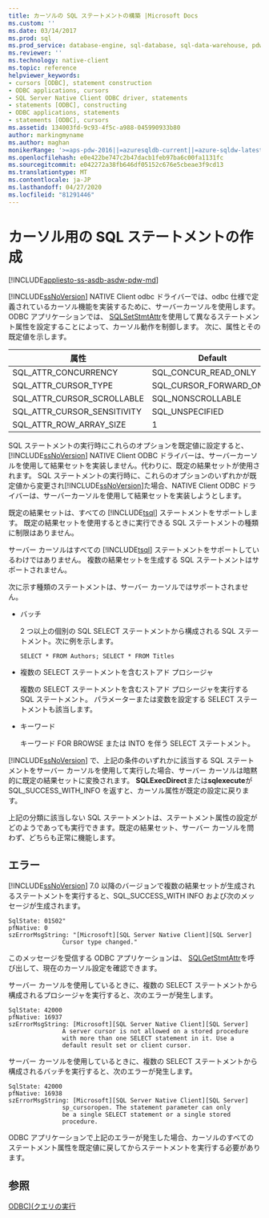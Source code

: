 ```yaml
---
title: カーソルの SQL ステートメントの構築 |Microsoft Docs
ms.custom: ''
ms.date: 03/14/2017
ms.prod: sql
ms.prod_service: database-engine, sql-database, sql-data-warehouse, pdw
ms.reviewer: ''
ms.technology: native-client
ms.topic: reference
helpviewer_keywords:
- cursors [ODBC], statement construction
- ODBC applications, cursors
- SQL Server Native Client ODBC driver, statements
- statements [ODBC], constructing
- ODBC applications, statements
- statements [ODBC], cursors
ms.assetid: 134003fd-9c93-4f5c-a988-045990933b80
author: markingmyname
ms.author: maghan
monikerRange: '>=aps-pdw-2016||=azuresqldb-current||=azure-sqldw-latest||>=sql-server-2016||=sqlallproducts-allversions||>=sql-server-linux-2017||=azuresqldb-mi-current'
ms.openlocfilehash: e0e422be747c2b47dacb1feb97ba6c00fa1131fc
ms.sourcegitcommit: e042272a38fb646df05152c676e5cbeae3f9cd13
ms.translationtype: MT
ms.contentlocale: ja-JP
ms.lasthandoff: 04/27/2020
ms.locfileid: "81291446"
---
```

# <a name="constructing-sql-statements-for-cursors"></a>カーソル用の SQL ステートメントの作成
[!INCLUDE[appliesto-ss-asdb-asdw-pdw-md](../../includes/appliesto-ss-asdb-asdw-pdw-md.md)]

  [!INCLUDE[ssNoVersion](../../includes/ssnoversion-md.md)] NATIVE Client odbc ドライバーでは、odbc 仕様で定義されているカーソル機能を実装するために、サーバーカーソルを使用します。 ODBC アプリケーションでは、 [SQLSetStmtAttr](../../relational-databases/native-client-odbc-api/sqlsetstmtattr.md)を使用して異なるステートメント属性を設定することによって、カーソル動作を制御します。 次に、属性とその既定値を示します。  
  
|属性|Default|  
|---------------|-------------|  
|SQL_ATTR_CONCURRENCY|SQL_CONCUR_READ_ONLY|  
|SQL_ATTR_CURSOR_TYPE|SQL_CURSOR_FORWARD_ONLY|  
|SQL_ATTR_CURSOR_SCROLLABLE|SQL_NONSCROLLABLE|  
|SQL_ATTR_CURSOR_SENSITIVITY|SQL_UNSPECIFIED|  
|SQL_ATTR_ROW_ARRAY_SIZE|1|  
  
 SQL ステートメントの実行時にこれらのオプションを既定値に設定すると、 [!INCLUDE[ssNoVersion](../../includes/ssnoversion-md.md)] NATIVE Client ODBC ドライバーは、サーバーカーソルを使用して結果セットを実装しません。代わりに、既定の結果セットが使用されます。 SQL ステートメントの実行時に、これらのオプションのいずれかが既定値から変更され[!INCLUDE[ssNoVersion](../../includes/ssnoversion-md.md)]た場合、NATIVE Client ODBC ドライバーは、サーバーカーソルを使用して結果セットを実装しようとします。  
  
 既定の結果セットは、すべての [!INCLUDE[tsql](../../includes/tsql-md.md)] ステートメントをサポートします。 既定の結果セットを使用するときに実行できる SQL ステートメントの種類に制限はありません。  
  
 サーバー カーソルはすべての [!INCLUDE[tsql](../../includes/tsql-md.md)] ステートメントをサポートしているわけではありません。 複数の結果セットを生成する SQL ステートメントはサポートされません。  
  
 次に示す種類のステートメントは、サーバー カーソルではサポートされません。  
  
-   バッチ  
  
     2 つ以上の個別の SQL SELECT ステートメントから構成される SQL ステートメント。次に例を示します。  
  
    ```  
    SELECT * FROM Authors; SELECT * FROM Titles  
    ```  
  
-   複数の SELECT ステートメントを含むストアド プロシージャ  
  
     複数の SELECT ステートメントを含むストアド プロシージャを実行する SQL ステートメント。 パラメーターまたは変数を設定する SELECT ステートメントも該当します。  
  
-   キーワード  
  
     キーワード FOR BROWSE または INTO を伴う SELECT ステートメント。  
  
 [!INCLUDE[ssNoVersion](../../includes/ssnoversion-md.md)] で、上記の条件のいずれかに該当する SQL ステートメントをサーバー カーソルを使用して実行した場合、サーバー カーソルは暗黙的に既定の結果セットに変換されます。 **SQLExecDirect**または**sqlexecute**が SQL_SUCCESS_WITH_INFO を返すと、カーソル属性が既定の設定に戻ります。  
  
 上記の分類に該当しない SQL ステートメントは、ステートメント属性の設定がどのようであっても実行できます。既定の結果セット、サーバー カーソルを問わず、どちらも正常に機能します。  
  
## <a name="errors"></a>エラー  
 [!INCLUDE[ssNoVersion](../../includes/ssnoversion-md.md)] 7.0 以降のバージョンで複数の結果セットが生成されるステートメントを実行すると、SQL_SUCCESS_WITH INFO および次のメッセージが生成されます。  
  
```  
SqlState: 01S02"  
pfNative: 0  
szErrorMsgString: "[Microsoft][SQL Server Native Client][SQL Server]  
               Cursor type changed."  
```  
  
 このメッセージを受信する ODBC アプリケーションは、 [SQLGetStmtAttr](../../relational-databases/native-client-odbc-api/sqlgetstmtattr.md)を呼び出して、現在のカーソル設定を確認できます。  
  
 サーバー カーソルを使用しているときに、複数の SELECT ステートメントから構成されるプロシージャを実行すると、次のエラーが発生します。  
  
```  
SqlState: 42000  
pfNative: 16937  
szErrorMsgString: [Microsoft][SQL Server Native Client][SQL Server]  
               A server cursor is not allowed on a stored procedure  
               with more than one SELECT statement in it. Use a  
               default result set or client cursor.  
```  
  
 サーバー カーソルを使用しているときに、複数の SELECT ステートメントから構成されるバッチを実行すると、次のエラーが発生します。  
  
```  
SqlState: 42000  
pfNative: 16938  
szErrorMsgString: [Microsoft][SQL Server Native Client][SQL Server]  
               sp_cursoropen. The statement parameter can only  
               be a single SELECT statement or a single stored   
               procedure.  
```  
  
 ODBC アプリケーションで上記のエラーが発生した場合、カーソルのすべてのステートメント属性を既定値に戻してからステートメントを実行する必要があります。  
  
## <a name="see-also"></a>参照  
 [ODBC&#41;&#40;クエリの実行](../../relational-databases/native-client-odbc-queries/executing-queries-odbc.md)  
  
  
